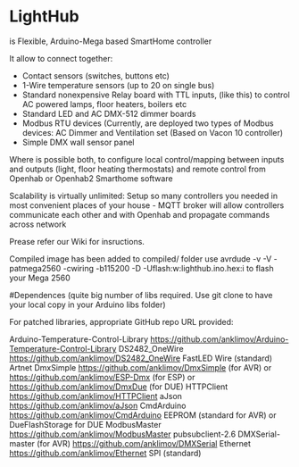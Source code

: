 # LightHub 
is Flexible, Arduino-Mega based SmartHome controller

It allow to connect together:

* Contact sensors (switches, buttons etc)
* 1-Wire temperature sensors (up to 20 on single bus)
* Standard nonexpensive Relay board with TTL inputs, (like this) to control AC powered lamps, floor heaters, boilers etc
* Standard LED and AC DMX-512 dimmer boards
* Modbus RTU devices (Currently, are deployed two types of Modbus devices: AC Dimmer and Ventilation set (Based on Vacon 10 controller)
* Simple DMX wall sensor panel

Where is possible both, to configure local control/mapping between inputs and outputs (light, floor heating thermostats) and remote control from Openhab or Openhab2 Smarthome software

Scalability is virtually unlimited: Setup so many controllers you needed in most convenient places of your house - MQTT broker will allow controllers communicate each other and with Openhab and propagate commands across network

Prease refer our Wiki for insructions.

Compiled image has been added to compiled/ folder
use 
avrdude  -v -V -patmega2560 -cwiring -b115200 -D -Uflash:w:lighthub.ino.hex:i
to flash your Mega 2560

#Dependences (quite big number of libs required. Use git clone to have your local copy in your Arduino libs folder)

For patched libraries, appropriate GitHub repo URL provided:

Arduino-Temperature-Control-Library   https://github.com/anklimov/Arduino-Temperature-Control-Library
DS2482_OneWire                        https://github.com/anklimov/DS2482_OneWire
FastLED
Wire (standard)
Artnet
DmxSimple                             https://github.com/anklimov/DmxSimple (for AVR) or https://github.com/anklimov/ESP-Dmx (for ESP) or https://github.com/anklimov/DmxDue (for DUE)
HTTPClient                            https://github.com/anklimov/HTTPClient
aJson                                 https://github.com/anklimov/aJson
CmdArduino                            https://github.com/anklimov/CmdArduino
EEPROM (standard for AVR) or DueFlashStorage for DUE
ModbusMaster                          https://github.com/anklimov/ModbusMaster
pubsubclient-2.6
DMXSerial-master (for AVR)            https://github.com/anklimov/DMXSerial
Ethernet                              https://github.com/anklimov/Ethernet
SPI (standard)
